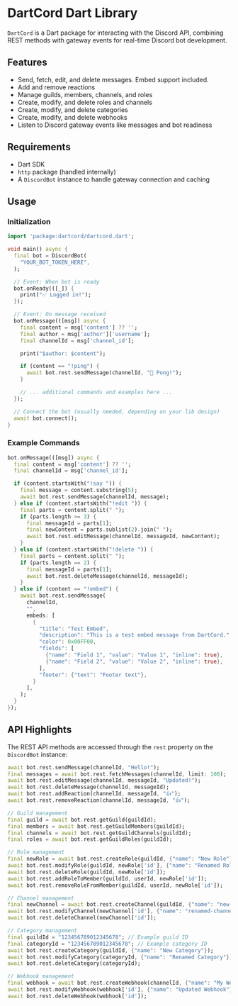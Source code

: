 # DartCord Dart Library

`DartCord` is a Dart package for interacting with the Discord API, combining REST methods with gateway events for real-time Discord bot development.

## Features

* Send, fetch, edit, and delete messages. Embed support included.
* Add and remove reactions
* Manage guilds, members, channels, and roles
* Create, modify, and delete roles and channels
* Create, modify, and delete categories
* Create, modify, and delete webhooks
* Listen to Discord gateway events like messages and bot readiness

## Requirements

* Dart SDK
* `http` package (handled internally)
* A `DiscordBot` instance to handle gateway connection and caching

## Usage

### Initialization

```dart
import 'package:dartcord/dartcord.dart';

void main() async {
  final bot = DiscordBot(
    "YOUR_BOT_TOKEN_HERE",
  );

  // Event: When bot is ready
  bot.onReady(([_]) {
    print("✅ Logged in!");
  });

  // Event: On message received
  bot.onMessage(([msg]) async {
    final content = msg['content'] ?? '';
    final author = msg['author']['username'];
    final channelId = msg['channel_id'];

    print("$author: $content");

    if (content == "!ping") {
      await bot.rest.sendMessage(channelId, "🏓 Pong!");
    }

    // ... additional commands and examples here ...
  });

  // Connect the bot (usually needed, depending on your lib design)
  await bot.connect();
}
```

### Example Commands

```dart
bot.onMessage(([msg]) async {
  final content = msg['content'] ?? '';
  final channelId = msg['channel_id'];

  if (content.startsWith("!say ")) {
    final message = content.substring(5);
    await bot.rest.sendMessage(channelId, message);
  } else if (content.startsWith("!edit ")) {
    final parts = content.split(" ");
    if (parts.length >= 3) {
      final messageId = parts[1];
      final newContent = parts.sublist(2).join(" ");
      await bot.rest.editMessage(channelId, messageId, newContent);
    }
  } else if (content.startsWith("!delete ")) {
    final parts = content.split(" ");
    if (parts.length == 2) {
      final messageId = parts[1];
      await bot.rest.deleteMessage(channelId, messageId);
    }
  } else if (content == "!embed") {
    await bot.rest.sendMessage(
      channelId,
      "",
      embeds: [
        {
          "title": "Test Embed",
          "description": "This is a test embed message from DartCord.",
          "color": 0x00FF00,
          "fields": [
            {"name": "Field 1", "value": "Value 1", "inline": true},
            {"name": "Field 2", "value": "Value 2", "inline": true},
          ],
          "footer": {"text": "Footer text"},
        }
      ],
    );
  }
});
```

## API Highlights

The REST API methods are accessed through the `rest` property on the `DiscordBot` instance:

```dart
await bot.rest.sendMessage(channelId, "Hello!");
final messages = await bot.rest.fetchMessages(channelId, limit: 100);
await bot.rest.editMessage(channelId, messageId, "Updated!");
await bot.rest.deleteMessage(channelId, messageId);
await bot.rest.addReaction(channelId, messageId, "👍");
await bot.rest.removeReaction(channelId, messageId, "👍");

// Guild management
final guild = await bot.rest.getGuild(guildId);
final members = await bot.rest.getGuildMembers(guildId);
final channels = await bot.rest.getGuildChannels(guildId);
final roles = await bot.rest.getGuildRoles(guildId);

// Role management
final newRole = await bot.rest.createRole(guildId, {"name": "New Role"});
await bot.rest.modifyRole(guildId, newRole['id'], {"name": "Renamed Role"});
await bot.rest.deleteRole(guildId, newRole['id']);
await bot.rest.addRoleToMember(guildId, userId, newRole['id']);
await bot.rest.removeRoleFromMember(guildId, userId, newRole['id']);

// Channel management
final newChannel = await bot.rest.createChannel(guildId, {"name": "new-channel"});
await bot.rest.modifyChannel(newChannel['id'], {"name": "renamed-channel"});
await bot.rest.deleteChannel(newChannel['id']);

// Category management
final guildId = "123456789012345678"; // Example guild ID
final categoryId = "123456789012345678"; // Example category ID
await bot.rest.createCategory(guildId, {"name": "New Category"});
await bot.rest.modifyCategory(categoryId, {"name": "Renamed Category"});
await bot.rest.deleteCategory(categoryId);

// Webhook management
final webhook = await bot.rest.createWebhook(channelId, {"name": "My Webhook"});
await bot.rest.modifyWebhook(webhook['id'], {"name": "Updated Webhook"});
await bot.rest.deleteWebhook(webhook['id']);
```

